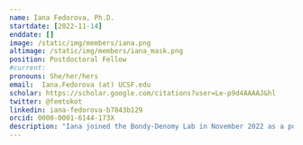 ```yaml
---
name: Iana Fedorova, Ph.D.
startdate: [2022-11-14]
enddate: []
image: /static/img/members/iana.png 
altimage: /static/img/members/iana_mask.png
position: Postdoctoral Fellow
#current:
pronouns: She/her/hers 
email:  Iana.Fedorova (at) UCSF.edu
scholar: https://scholar.google.com/citations?user=Le-p9d4AAAAJ&hl
twitter: @femtokot
linkedin: iana-fedorova-b7843b129
orcid: 0000-0001-6144-173X
description: "Iana joined the Bondy-Denomy Lab in November 2022 as a post-doctoral scholar. She completed her graduate work in Konstantin Severinov's Lab at Skolkovo Institute of Science and Technology, Russia, where she studied CRISPR-Cas Type II effectors and their application in genome editing. In the Bondy-Denomy lab, Iana studies various Pseudomonas aeruginosa immune systems. She is also interested in the interplay between transposons and prokaryotic immune systems and the role of mobile genetic elements in the formation of defense islands. On weekends you can find Iana at the San Francisco Children's Museums and playgrounds where she has fun with her family. "
---
```

